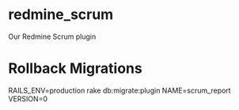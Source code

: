 redmine_scrum
=============

Our Redmine Scrum plugin

# Rollback Migrations
RAILS_ENV=production rake db:migrate:plugin NAME=scrum_report VERSION=0

